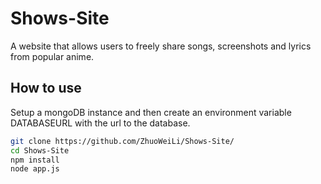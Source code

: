 # Shows-Site
A website that allows users to freely share songs, screenshots and lyrics from popular anime.

## How to use

Setup a mongoDB instance and then create an environment variable DATABASEURL with the url to the database.

```bash
git clone https://github.com/ZhuoWeiLi/Shows-Site/
cd Shows-Site
npm install
node app.js
```
